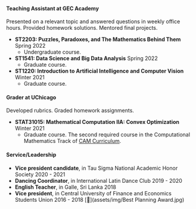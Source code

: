 
#### Teaching Assistant at GEC Academy 
Presented on a relevant topic and answered questions in weekly office hours. Provided homework solutions. Mentored final projects.
* **ST2203: Puzzles, Paradoxes, and The Mathematics Behind Them** Spring 2022
  * Undergraduate course. 
* **ST1541: Data Science and Big Data Analysis** Spring 2022
  * Graduate course.
* **ST1220: Introduction to Artificial Intelligence and Computer Vision** Winter 2021
  * Graduate course.

#### Grader at UChicago
Developed rubrics. Graded homework assignments.
* **STAT31015: Mathematical Computation IIA: Convex Optimization** Winter 2021
  * Graduate course. The second required course in the Computational Mathematics Track of [CAM Curriculum](https://voices.uchicago.edu/cammasters/course-offerings/#caam31015).

#### Service/Leadership
* **Vice president candidate**, in Tau Sigma National Academic Honor Society 2020 - 2021
* **Dancing Coordinator**, in International Latin Dance Club 2019 - 2020
* **English Teacher**, in Galle, Sri Lanka 2018
* **Vice president**, in Central University of Finance and Economics Students Union 2016 - 2018 [📄](assets/img/Best Planning Award.jpg)
